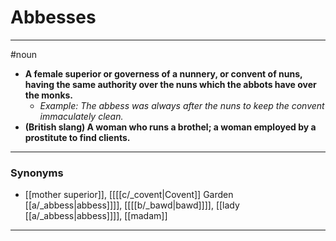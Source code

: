 # Abbesses
---
#noun
- **A female superior or governess of a nunnery, or convent of nuns, having the same authority over the nuns which the abbots have over the monks.**
	- _Example: The abbess was always after the nuns to keep the convent immaculately clean._
- **(British slang) A woman who runs a brothel; a woman employed by a prostitute to find clients.**
---
### Synonyms
- [[mother superior]], [[[[c/_covent|Covent]] Garden [[a/_abbess|abbess]]]], [[[[b/_bawd|bawd]]]], [[lady [[a/_abbess|abbess]]]], [[madam]]
---
